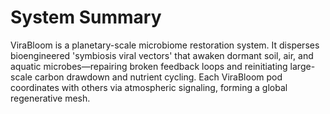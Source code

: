 # System Summary
ViraBloom is a planetary-scale microbiome restoration system. It disperses bioengineered 'symbiosis viral vectors' that awaken dormant soil, air, and aquatic microbes—repairing broken feedback loops and reinitiating large-scale carbon drawdown and nutrient cycling. Each ViraBloom pod coordinates with others via atmospheric signaling, forming a global regenerative mesh.